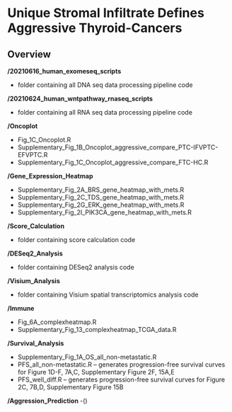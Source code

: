 # Unique Stromal Infiltrate Defines Aggressive Thyroid-Cancers

## Overview

**/20210616_human_exomeseq_scripts**
- folder containing all DNA seq data processing pipeline code

**/20210624_human_wntpathway_rnaseq_scripts**
- folder containing all RNA seq data processing pipeline code

**/Oncoplot**
- Fig_1C_Oncoplot.R
- Supplementary_Fig_1B_Oncoplot_aggressive_compare_PTC-IFVPTC-EFVPTC.R
- Supplementary_Fig_1C_Oncoplot_aggressive_compare_FTC-HC.R

**/Gene_Expression_Heatmap**
- Supplementary_Fig_2A_BRS_gene_heatmap_with_mets.R
- Supplementary_Fig_2C_TDS_gene_heatmap_with_mets.R
- Supplementary_Fig_2G_ERK_gene_heatmap_with_mets.R
- Supplementary_Fig_2I_PIK3CA_gene_heatmap_with_mets.R

**/Score_Calculation**
- folder containing score calculation code

**/DESeq2_Analysis**
- folder containing DESeq2 analysis code

**/Visium_Analysis**
- folder containing Visium spatial transcriptomics analysis code

**/Immune**
- Fig_6A_complexheatmap.R
- Supplementary_Fig_13_complexheatmap_TCGA_data.R

**/Survival_Analysis**
- Supplementary_Fig_1A_OS_all_non-metastatic.R
- PFS_all_non-metastatic.R – generates progression-free survival curves for Figure 1D-F, 7A,C, Supplementary Figure 2F, 15A,E
- PFS_well_diff.R – generates progression-free survival curves for Figure 2C, 7B,D, Supplementary Figure 15B

**/Aggression_Prediction**
-()


